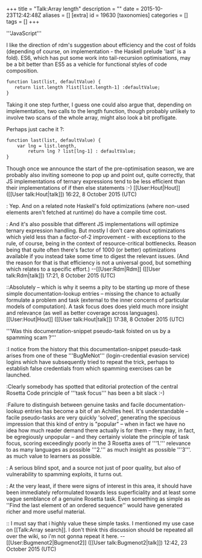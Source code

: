 +++
title = "Talk:Array length"
description = ""
date = 2015-10-23T12:42:48Z
aliases = []
[extra]
id = 19630
[taxonomies]
categories = []
tags = []
+++

'''JavaScript'''

I like the direction of rdm's suggestion about efficiency and the cost of folds (depending of course, on implementation - the Haskell prelude 'last' is a fold). ES6, which has put some work into tail-recursion optimisations, may be a bit better than ES5 as a vehicle for functional styles of code composition.


```txt
function last(list, defaultValue) {
   return list.length ?list[list.length-1] :defaultValue;
}
```


Taking it one step further, I guess one could also argue that, depending on implementation, two calls to the length function, though probably unlikely to involve two scans of the whole array, might also look a bit profligate.

Perhaps just cache it ?:

```txt
function last(list, defaultValue) {
    var lng = list.length,
        return lng ? list[lng-1] : defaultValue;
}
```


Though once we announce the start of the pre-optimisation season, we are probably also inviting someone to pop up and point out, quite correctly, that JS implementations of ternary expressions tend to be less efficient than their implementations of if then else statements :-) [[User:Hout|Hout]] ([[User talk:Hout|talk]]) 16:22, 8 October 2015 (UTC)

: Yep. And on a related note Haskell's fold optimizations (where non-used elements aren't fetched at runtime) do have a compile time cost.

: And it's also possible that different JS implementations will optimize ternary expression handling. But mostly I don't care about optimizations which yield less than a factor-of-2 improvement - with exceptions to the rule, of course, being in the context of resource-critical bottlenecks. Reason being that quite often there's factor of 1000 (or better) optimizations available if you instead take some time to digest the relevant issues. (And the reason for that is that efficiency is not a universal good, but something which relates to a specific effort.) --[[User:Rdm|Rdm]] ([[User talk:Rdm|talk]]) 17:21, 8 October 2015 (UTC)

::Absolutely – which is why it seems a pity to be starting up more of these simple documentation-lookup entries –  missing the chance to actually formulate a problem and task (external to the inner concerns of particular models of computation). A task focus does does yield much more insight and relevance (as well as better coverage across languages).[[User:Hout|Hout]] ([[User talk:Hout|talk]]) 17:38, 8 October 2015 (UTC)

'''Was this documentation-snippet pseudo-task foisted on us by a spamming scam ?'''

:I notice from the history that this documentation-snippet pseudo-task arises from one of these '''BugMeNot''' (login-credential evasion service) logins which have subsequently tried to repeat the trick, perhaps to establish false credentials from which spamming exercises can be launched.

:Clearly somebody has spotted that editorial protection of the central Rosetta Code principle of '''task focus''' has been a bit slack :-) 

:Failure to distinguish between genuine tasks and facile documentation-lookup entries has become a bit of an Achilles heel. It's understandable – facile pseudo-tasks are very quickly 'solved', generating the specious impression that this kind of entry is "popular" – when in fact we have no idea how much reader demand there actually is for them – they may, in fact, be egregiously unpopular – and they certainly violate the principle of task focus, scoring exceedingly poorly in the 3 Rosetta axes of '''1.''' relevance to as many languages as possible '''2.''' as much insight as possible '''3'''. as much value to learners as possible.

: A serious blind spot, and a source not just of poor quality, but also of vulnerability to spamming exploits, it turns out.

: At the very least, if there were signs of interest in this area, it should have been immediately reformulated towards less superficiality and at least some vague semblance of a genuine Rosetta task. Even something as simple as ''Find the last element of an ordered sequence'' would have generated richer and more useful material.

:: I must say that i highly value these simple tasks. I mentioned my use case on [[Talk:Array search]]. I don't think this discussion should be repeated all over the wiki, so i'm not gonna repeat it here. --[[User:Bugmenot2|Bugmenot2]] ([[User talk:Bugmenot2|talk]]) 12:42, 23 October 2015 (UTC)
